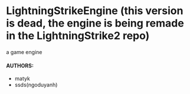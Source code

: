 # LightningStrikeEngine (this version is dead, the engine is being remade in the LightningStrike2 repo)
a game engine
#### AUTHORS:
* matyk
* ssds(ngoduyanh)
